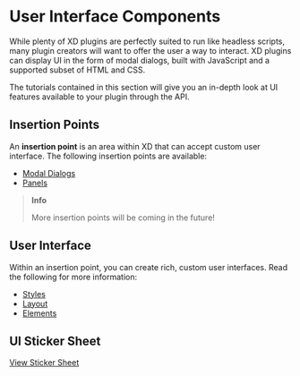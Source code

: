 # User Interface Components 

While plenty of XD plugins are perfectly suited to run like headless scripts, many plugin creators will want to offer the user a way to interact. XD plugins can display UI in the form of modal dialogs, built with JavaScript and a supported subset of HTML and CSS.

The tutorials contained in this section will give you an in-depth look at UI features available to your plugin through the API.


## Insertion Points

An **insertion point** is an area within XD that can accept custom user interface. The following insertion points are available:

* [Modal Dialogs](./dialogs/)
* [Panels](./panels/)

> **Info**
>
> More insertion points will be coming in the future!

## User Interface

Within an insertion point, you can create rich, custom user interfaces. Read the following for more information:

* [Styles](./styles/)
* [Layout](./layout/)
* [Elements](./elements/)

## UI Sticker Sheet

[View Sticker Sheet](/design/user-interface/sticker-sheet/)